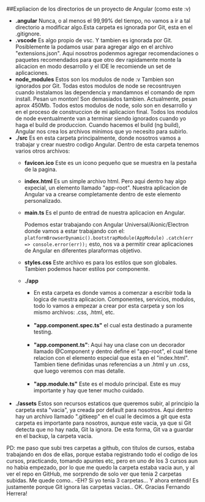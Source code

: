 ##Expliacion de los directorios de un proyecto de Angular (como este :v)

- **.angular**
    Nunca, o al menos el 99,99% del tiempo, no vamos a ir a tal directorio a modificar algo.Esta carpeta es ignorada por Git, esta en el .gitignore.
    <br>
- **.vscode**
    Es algo propio de vsc. Y tambien es ignorada por Git.
    Posiblemente la podamos usar para agregar algo en el archivo "extensions.json". Aqui nosotros podenmos agregar recomendaciones o paquetes recomendados para que otro dev rapidamente monte la alicacion en modo desarrollo y el IDE le recomiende un set de aplicaciones.
    <br>
- **node_modules**
    Estos son los modulos de node :v
    Tambien son ignorados por Git. Todas estos modulos de node se recosntruyen cuando instalamos las dependencia y mandamnos el comando de npm install. Pesan un monton! Son demasiados tambien. Actualmente, pesan aprox 450Mb.
    Todos estos modulos de node, solo son en desarrollo y en el proceso de construccion de mi aplicacion final.
    Todos los modulos de node eventualmente van a terminar siendo ignorados cuando yo haga el build de produccion.
    Cuando hacemos el build (ng build), Angular nos crea los archivos minimos que yo necesito para subirlo.
    <br>
- **./src**
    Es en esta carpeta principalmente, donde nosotros vamos a trabajar y crear nuestro codigo Angular.
    Dentro de esta carpeta tenemos varios otros archivos:
    - **favicon.ico** 
        Este es un icono pequeño que se muestra en la pestaña de la pagina.
        <br>
    - **index.html** 
        Es un simple archivo html. Pero aqui dentro hay algo expecial, un elemento llamado "app-root". Nuestra aplicacion de Angular va a crearse completamente dentro de este elemento personalizado.
        <br>
    - **main.ts** 
        Es el punto de entrad de nuestra aplicacion en Angular.

        Podemos estar trabajando con Angular Universal/Aionic/Electron donde vamos a estar trabajando con el:
        `platformBrowserDynamic().bootstrapModule(AppModule)`
        `.catch(err => console.error(err));`
        esto, nos va a permitir crear aplicaciones de Angular en diferentes plaraformas objetivo.
        <br>

    - **styles.css** 
        Este archivo es para los estilos que son globales. Tambien podemos hacer estilos por componente.
        <br>

    - **./app** 
        - En esta carpeta es donde vamos a comenzar a escribir toda la logica de nuestra aplicacion. Componentes, servicios, modulos, todo lo vamos a  empezar a crear por esta carpeta y son los mismo archivos: .css, .html, etc.
        <br>

        - **"app.component.spec.ts"** el cual esta destinado a puramente testing.
        <br>
        
        - **"app.component.ts"**: 
        Aqui hay una clase con un decorador llamado @Component y dentro define el "app-root", el cual tiene relacion con el elemento especial que esta en el "index.html". Tambien tiene definidas unas referencias a un .html y un .css, que luego veremos con mas detalle.
        <br>

        - **"app.module.ts"**
        Este es el modulo principal. Este es muy importante y hay que tener mucho cuidado. 
        <br>
- **./assets**
    Estos son recursos estaticos que queremos subir, al principio la carpeta esta "vacia", ya creada por default para nosotros. Aqui dentro hay un archivo llamado ".gitkeep" en el cual le decimos a git que esta carpeta es importante para nosotros, aunque este vacia, ya que si Git detecta que no hay nada, Git la ignora. De esta forma, Git va a guardar en el backup, la carpeta vacia.

PD: me paso que subi tres carpetas a github, con titulos de cursos, estaba trabajando en dos de ellas, porque estaba registrando todo el codigo de los cursos, practicando, tomando apuntes etc, pero en uno de los 3 cursos aun no habia empezado, por lo que me quedo la carpeta estaba vacia aun, y al ver el repo en GitHub, me sorprendo de solo ver que tenia 2 carpetas subidas. Me quede como.. -EH? Si yo tenia 3 carpetas... 
Y ahora entendi! Es justamente porque Git ignora las carpetas vacias.. OK. Gracias Fernando Herrera! 










